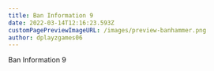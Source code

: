 ```yaml
---
title: Ban Information 9
date: 2022-03-14T12:16:23.593Z
customPagePreviewImageURL: /images/preview-banhammer.png
author: dplayzgames06
---
```

Ban Information 9
